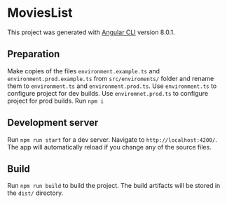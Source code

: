 # MoviesList

This project was generated with [Angular CLI](https://github.com/angular/angular-cli) version 8.0.1.

## Preparation

Make copies of the files `environment.example.ts` and `environment.prod.example.ts` from `src/enviroments/` folder and rename them to `environment.ts` and `environment.prod.ts`. Use `environment.ts` to configure project for dev builds. Use `enviromnet.prod.ts` to configure project for prod builds.
Run `npm i`

## Development server

Run `npm run start` for a dev server. Navigate to `http://localhost:4200/`. The app will automatically reload if you change any of the source files.

## Build

Run `npm run build` to build the project. The build artifacts will be stored in the `dist/` directory.
